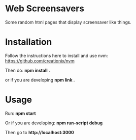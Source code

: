 Web Screensavers
================

Some random html pages that display screensaver like things.

Installation
============

Follow the instructions here to install and use nvm: https://github.com/creationix/nvm

Then do: **npm install .**

or if you are developing **npm link .**

Usage
=====

Run: **npm start**

Or if you are developing: **npm run-script debug**

Then go to **http://localhost:3000**
